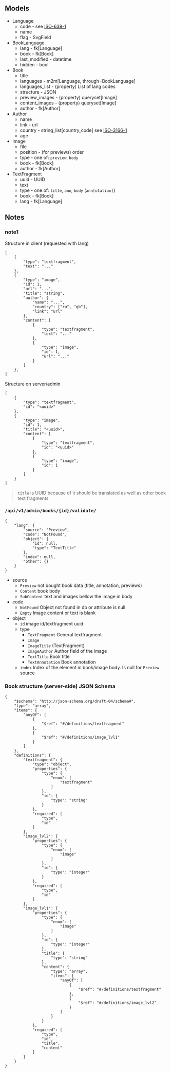 
## Models 
- Language
    - code - see [ISO-639-1](https://en.wikipedia.org/wiki/List_of_ISO_639-1_codes)
    - name
    - flag - SvgField
- BookLanguage
    - lang - fk[Language]
    - book - fk[Book]
    - last_modified - datetime
    - hidden - bool
- Book
    - title
    - languages - m2m[Language, through=BookLanguage]
    - languages_list - (property) List of lang codes 
    - structure - JSON
    - preview_images - (property) queryset[Image]
    - content_images - (property) queryset[Image]
    - author - fk[Author]
- Author
    - name
    - link - url
    - country - string_list[country_code] see [ISO-3166-1](https://ru.wikipedia.org/wiki/ISO_3166-1)
    - age
- Image
    - file
    - position - (for previews) order
    - type - one of: `preview`, `body`
    - book - fk[Book]
    - author - fk[Author]
- TextFragment
    - uuid - UUID
    - text
    - type - one of: `title`, `ann`, `body` (`ann[otation]`)
    - book - fk[Book]
    - lang - fk[Language]
    
## Notes
### note1
Structure in client (requested with lang)
```
[
    {
        "type": "textfragment",
        "text": "..."
    },
    {
        "type": "image",
        "id": 1,
        "url": "...",
        "title": "string",
        "author": {
            "name": "...",
            "country": ["ru", "gb"],
            "link": "url"
        },
        "content": [
            {
                "type": "textfragment",
                "text": "..."
            },
            {
                "type": "image",
                "id": 1,
                "url": "..."
            }
        ]
    },
]
```

Structure on server/admin
```
[
    {
        "type": "textfragment",
        "id": "<uuid>"
    },
    {
        "type": "image",
        "id": 1,
        "title": "<uuid>",
        "content": [
            {
                "type": "textfragment",
                "id": "<uuid>"
            },
            {
                "type": "image",
                "id": 1
            }
        ]
    }
]
```
> `title` is UUID because of it should be translated as well as other book text fragments

### `/api/v1/admin/books/{id}/validate/`
```
{
    "lang": {
        "source": "Preview",
        "code": "NotFound",
        "object": {
            "id": null,
            "type": "TextTitle"
        },
        "index": null,
        "other": {}
    }
}
```
- source
    - `Preview` not bought book data (title, annotation, previews)
    - `Content` book body
    - `SubContent` text and images bellow the image in body
- code
    - `NotFound` Object not found in db or attribute is null
    - `Empty` Image content or text is blank
- object
    - `id` image id/textfragment uuid
    - type
        - `TextFragment` General textfragment
        - `Image`
        - `ImageTitle` (TextFragment) 
        - `ImageAuthor` Author field of the image 
        - `TextTitle` Book title
        - `TextAnnotation` Book annotation
    - `index` Index of the element in book/image body. Is null for `Preview` source

### Book structure (server-side) JSON Schema
```
{
    "$schema": "http://json-schema.org/draft-04/schema#",
    "type": "array",
    "items": {
        "anyOf": [
            {
                "$ref": "#/definitions/textfragment"
            },
            {
                "$ref": "#/definitions/image_lvl1"
            }
        ]
    },
    "definitions": {
        "textfragment": {
            "type": "object",
            "properties": {
                "type": {
                    "enum": [
                        "textfragment"
                    ]
                },
                "id": {
                    "type": "string"
                }
            },
            "required": [
                "type",
                "id"
            ]
        },
        "image_lvl2": {
            "properties": {
                "type": {
                    "enum": [
                        "image"
                    ]
                },
                "id": {
                    "type": "integer"
                }
            },
            "required": [
                "type",
                "id"
            ]
        },
        "image_lvl1": {
            "properties": {
                "type": {
                    "enum": [
                        "image"
                    ]
                },
                "id": {
                    "type": "integer"
                },
                "title": {
                    "type": "string"
                },
                "content": {
                    "type": "array",
                    "items": {
                        "anyOf": [
                            {
                                "$ref": "#/definitions/textfragment"
                            },
                            {
                                "$ref": "#/definitions/image_lvl2"
                            }
                        ]
                    }
                }
            },
            "required": [
                "type",
                "id",
                "title",
                "content"
            ]
        }
    }
}
```